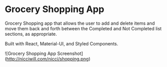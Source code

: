# Grocery Shopping App

Grocery Shopping app that allows the user to add and delete items and move them back and forth between the Completed and Not Completed list sections, as appropriate.

Built with React, Material-UI, and Styled Components.

![Grocery Shopping App Screenshot]
(http://nicciwill.com/nicci/shopping.png)
